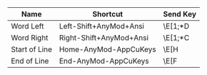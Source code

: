 | Name       | Shortcut                | Send Key |
|------------|-------------------------|----------|
|Word Left|Left-Shift+AnyMod+Ansi |\E[1;*D|
|Word Right|Right-Shift+AnyMod+Ansi|\E[1;*C|
|Start of Line|Home-AnyMod-AppCuKeys|\E[H|
|End of Line|End-AnyMod-AppCuKeys|\E[F|
